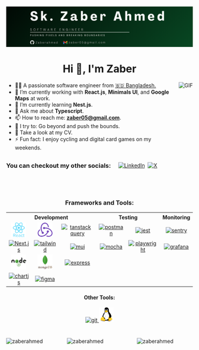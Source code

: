 
![Custom cover photo](https://github.com/Zaberahmed/Zaberahmed/blob/main/github-cover.png?raw=true)


<h1 align="center">Hi 👋, I'm Zaber</h1>


<img align="right" height="270px" alt="GIF" src="https://i.pinimg.com/originals/e4/26/70/e426702edf874b181aced1e2fa5c6cde.gif" />

- 👨‍💻 A passionate software engineer from <a href="https://en.wikipedia.org/wiki/Bangladesh">🇧🇩 Bangladesh.</a>
- 💼 I’m currently working with **React.js**, **Minimals UI**, and **Google Maps** at work.
- 🌱 I’m currently learning **Nest.js**.
- 💬 Ask me about **Typescript**.
- 📫 How to reach me: **zaber05@gmail.com**.
- 🧗 I try to: Go beyond and push the bounds.
- 📄 Take a look at my CV.
- ⚡ Fun fact: I enjoy cycling and digital card games on my weekends.



<div style="display: flex; justify-content: flex-start; align-items: center; gap: 20px; margin-top: 30px; margin-bottom: 80px">
  <h3 style="margin: 0;">You can checkout my other socials:</h3> 
  <div style="display: flex; align-items: center; gap: 2px">
    <a href="https://www.linkedin.com/in/sk-zaber-ahmed/"><img src="https://img.shields.io/badge/linkedin-%230077B5.svg?&style=for-the-badge&logo=linkedin&logoColor=white" alt="LinkedIn" /></a>&nbsp;
    <a href="https://x.com/SkZaberAhmed"><img src="https://img.shields.io/badge/Twitter-%231877F2.svg?&style=for-the-badge&logo=X&logoColor=white&color=black" alt="X" /></a>&nbsp;
  </div>
</div>




<h3 align="center">Frameworks and Tools:</h3>

<table align="center">
  <tr>
    <th colspan="3" align="center">Development</th>
    <th colspan="2" align="center">Testing</th>
    <th colspan="1" align="center">Monitoring</th>
  </tr>
  <!-- 1st row -->
  <tr>
    <td align="center">
      <a href="https://reactjs.org/">
        <img src="https://raw.githubusercontent.com/devicons/devicon/master/icons/react/react-original-wordmark.svg" alt="react" width="40" height="40"/>
      </a>
    </td>
    <td align="center">
      <a href="https://redux.js.org/">
        <img src="https://raw.githubusercontent.com/devicons/devicon/master/icons/redux/redux-original.svg" alt="redux" width="40" height="40"/>
      </a>
    </td>
    <td align="center">
      <a href="https://tanstack.com/query/latest/">
        <img src="https://tanstack.com/_build/assets/logo-color-100w-lPbOTx1K.png" alt="tanstack query" width="40" height="40"/>
      </a>
    </td>
    <td align="center">
      <a href="https://postman.com/">
        <img src="https://www.vectorlogo.zone/logos/getpostman/getpostman-icon.svg" alt="postman" width="40" height="40"/>
      </a>
    </td>
    <td align="center">
      <a href="https://jestjs.io/" target="_blank" rel="noreferrer">
        <img src="https://www.vectorlogo.zone/logos/jestjsio/jestjsio-icon.svg" alt="jest" width="40" height="40"/>
      </a>
    </td>
    <td align="center">
      <a href="https://sentry.io/" target="_blank" rel="noreferrer">
        <img src="https://www.vectorlogo.zone/logos/sentryio/sentryio-icon.svg" alt="sentry" width="40" height="40"/>
      </a>
    </td>
  </tr>
  <!-- 2nd row -->
  <tr>
    <td align="center">
      <a href="https://nextjs.org/">
        <img src="https://github.com/marwin1991/profile-technology-icons/assets/136815194/5f8c622c-c217-4649-b0a9-7e0ee24bd704" alt="Next.js" width="40" height="40"/>
      </a>
    </td>
    <td align="center">
      <a href="https://tailwindcss.com/">
        <img src="https://www.vectorlogo.zone/logos/tailwindcss/tailwindcss-icon.svg" alt="tailwind" width="40" height="40"/>
      </a>
    </td>
    <td align="center">
      <a href="https://mui.com/material-ui/">
        <img src="https://cdn.worldvectorlogo.com/logos/material-ui.svg" alt="mui" width="40" height="40"/>
      </a>
    </td>
    <td align="center">
      <a href="https://mochajs.org/" target="_blank" rel="noreferrer">
        <img src="https://www.vectorlogo.zone/logos/mochajs/mochajs-icon.svg" alt="mocha" width="40" height="40"/>
      </a>
    </td>
    <td align="center">
      <a href="https://playwright.dev/">
        <img src="https://playwright.dev/img/playwright-logo.svg" alt="playwright" width="40" height="40"/>
      </a>
    </td>
    <td align="center">
      <a href="https://grafana.com/">
        <img src="https://www.vectorlogo.zone/logos/grafana/grafana-icon.svg" alt="grafana" width="40" height="40"/>
      </a>
    </td>
  </tr>
  <!-- 3rd row -->
  <tr>
    <td align="center">
      <a href="https://nodejs.org/" target="_blank" rel="noreferrer">
        <img src="https://raw.githubusercontent.com/devicons/devicon/master/icons/nodejs/nodejs-original-wordmark.svg" alt="nodejs" width="40" height="40"/>
      </a>
    </td>
    <td align="center">
      <a href="https://www.mongodb.com/" target="_blank" rel="noreferrer">
        <img src="https://raw.githubusercontent.com/devicons/devicon/master/icons/mongodb/mongodb-original-wordmark.svg" alt="mongodb" width="40" height="40"/>
      </a>
    </td>
    <td align="center">
      <a href="https://expressjs.com/" target="_blank" rel="noreferrer">
        <img src="https://user-images.githubusercontent.com/25181517/183859966-a3462d8d-1bc7-4880-b353-e2cbed900ed6.png" alt="express" width="40" height="40"/>
      </a>
    </td>
    <td colspan="3"></td>
  </tr>
  <!-- 4th row -->
  <tr>
    <td align="center">
      <a href="https://www.chartjs.org" target="_blank" rel="noreferrer">
        <img src="https://www.chartjs.org/media/logo-title.svg" alt="chartjs" width="40" height="40"/>
      </a>
    </td>
    <td align="center">
      <a href="https://www.figma.com/">
        <img src="https://www.vectorlogo.zone/logos/figma/figma-icon.svg" alt="figma" width="40" height="40"/>
      </a>
    </td>
    <td colspan="4"></td>
  </tr>
</table>


<h4 align="center">Other Tools:</h4>

<p align="center">
  <a href="https://git-scm.com/">
    <img src="https://www.vectorlogo.zone/logos/git-scm/git-scm-icon.svg" alt="git" width="40" height="40"/>
  </a>
  <a href="https://www.linux.org/" target="_blank" rel="noreferrer">
    <img src="https://raw.githubusercontent.com/devicons/devicon/master/icons/linux/linux-original.svg" alt="linux" width="40" height="40"/>
  </a>
</p>



<div style="display: flex; justify-content: space-between; margin-top: 40px;">
  <!-- Top Languages Card -->
  <img src="https://github-readme-stats.vercel.app/api/top-langs?username=zaberahmed&show_icons=true&locale=en&layout=compact" alt="zaberahmed" style="width: 30%;"/>

  <!-- Regular Stats Card -->
  <img src="https://github-readme-stats.vercel.app/api?username=zaberahmed&show_icons=true&locale=en" alt="zaberahmed" style="width: 35%;"/>

  <!-- GitHub Streak Stats Card -->
  <img src="https://github-readme-streak-stats.herokuapp.com/?user=zaberahmed" alt="zaberahmed" style="width: 30%;"/>
</div>



<!---
Zaberahmed/Zaberahmed is a ✨ special ✨ repository because its `README.md` (this file) appears on your GitHub profile.
You can click the Preview link to take a look at your changes.
--->

